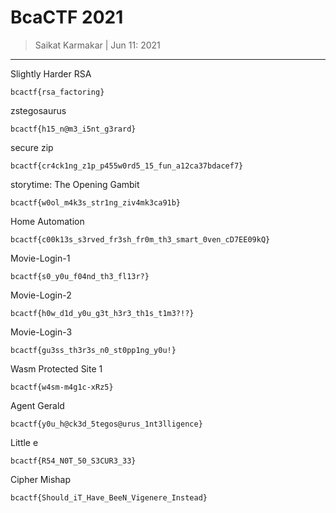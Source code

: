 # BcaCTF 2021 

> Saikat Karmakar | Jun 11: 2021

---

Slightly Harder RSA
```
bcactf{rsa_factoring}
```

zstegosaurus
```
bcactf{h15_n@m3_i5nt_g3rard}
```

secure zip
```
bcactf{cr4ck1ng_z1p_p455w0rd5_15_fun_a12ca37bdacef7}
```

storytime: The Opening Gambit
```
bcactf{w0ol_m4k3s_str1ng_ziv4mk3ca91b}
```

Home Automation
```
bcactf{c00k13s_s3rved_fr3sh_fr0m_th3_smart_0ven_cD7EE09kQ}
```

Movie-Login-1
```
bcactf{s0_y0u_f04nd_th3_fl13r?}
```

Movie-Login-2
```
bcactf{h0w_d1d_y0u_g3t_h3r3_th1s_t1m3?!?}
```

Movie-Login-3
```
bcactf{gu3ss_th3r3s_n0_st0pp1ng_y0u!}
```

Wasm Protected Site 1
```
bcactf{w4sm-m4g1c-xRz5}
```

Agent Gerald
```
bcactf{y0u_h@ck3d_5tegos@urus_1nt3lligence}
```

Little e
```
bcactf{R54_N0T_50_S3CUR3_33}
```

Cipher Mishap
```
bcactf{Should_iT_Have_BeeN_Vigenere_Instead}
```